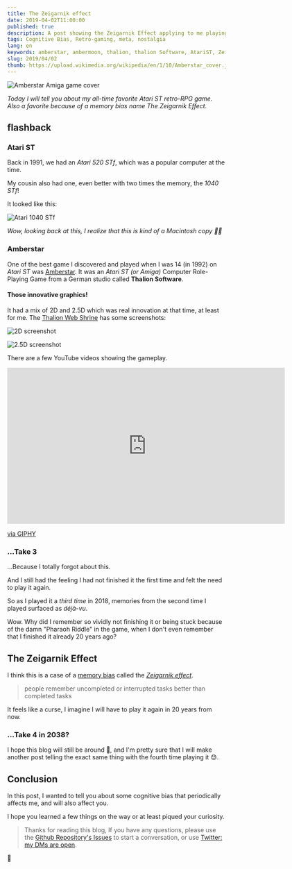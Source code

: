 ```yaml
---
title: The Zeigarnik effect
date: 2019-04-02T11:00:00
published: true
description: A post showing the Zeigarnik Effect applying to me playing, again and again, a game I did not finish when I was young.
tags: Cognitive Bias, Retro-gaming, meta, nostalgia
lang: en
keywords: amberstar, ambermoon, thalion, thalion Software, AtariST, Zeigarnik Effect, memory bias
slug: 2019/04/02
thumb: https://upload.wikimedia.org/wikipedia/en/1/10/Amberstar_cover.jpg
---
```

![Amberstar Amiga game cover](https://upload.wikimedia.org/wikipedia/en/1/10/Amberstar_cover.jpg)

*Today I will tell you about my all-time favorite Atari ST retro-RPG game. Also a favorite because of a memory bias name The Zeigarnik Effect.*

## flashback

### Atari ST

Back in 1991, we had an *Atari 520 STf*, which was a popular computer at the time.

My cousin also had one, even better with two times the memory, the *1040 STf*!

It looked like this:

![Atari 1040 STf](https://upload.wikimedia.org/wikipedia/commons/thumb/3/39/Atari_1040STf.jpg/1600px-Atari_1040STf.jpg)

*Wow, looking back at this, I realize that this is kind of a Macintosh copy 🤔🤓*

### Amberstar

One of the best game I discovered and played when I was 14 (in 1992) on *Atari ST* was [Amberstar](https://en.wikipedia.org/wiki/Amberstar).
It was an *Atari ST (or Amiga)* Computer Role-Playing Game from a German studio called **Thalion Software**.

#### Those innovative graphics!

It had a mix of 2D and 2.5D which was real innovation at that time, at least for me. The [Thalion Web Shrine](http://thalion.exotica.org.uk/games/amberstar/amberstar.html) has some screenshots:

![2D screenshot](/graveyard.gif)

![2.5D screenshot](/3d.gif)

There are a few YouTube videos showing the gameplay.

<iframe title="Amberstar 1" id="ytplayer" type="text/html" width="640" height="360"
  src="https://www.youtube.com/embed/Q3u6Ar4PPO8?autoplay=0&origin=https://lacourt.dev"
  frameborder="0"/>

<iframe title="Amberstar 2" id="ytplayer" type="text/html" width="640" height="360"
  src="https://www.youtube.com/embed/fi-VaNlAKJw?autoplay=0&origin=https://lacourt.dev"
  frameborder="0"/>

<iframe title="Amberstar 3" id="ytplayer" type="text/html" width="640" height="360"
  src="https://www.youtube.com/embed/ubzdMzzsIBg?autoplay=0&origin=https://lacourt.dev"
  frameborder="0"/>

#### This Haunting Music!

The music by [Jochen Hippel](https://en.wikipedia.org/wiki/Jochen_Hippel) was just awesome in all its 8-bit like glory, with rhythm, mystery, influences from medieval and Celtic music. I can remember most of the tracks.

### Nostalgia (take 1)

I could only play during the holidays at my cousin's.

At the time, he bought *copied*  diskettes from a printed listing (10 Francs each 🤫).

We spent a lot of times examining each item on this list.
Without the Internet, we could only select the games by the sound of their names.
My cousin was kind enough to buy a lot, and we got really random results in this way 🤣.

One day we stumbled upon the **Amberstar** game, which came in *3 diskettes* 😱 which indicated a huge game and started playing it.

I had only seen an ad in Atari ST Magazine - a french Atari ST Magazine - with a one-page review but it had not made a great prior impression on me.

ST Mag 67 Cover                      | One-page French review
:-----------------------------------:|:----------------------------------:
![ST Mag 67](/stmag67-amberstar.jpg)  |  ![Amberstar french review](/amberstar-st-magazine-67-dec-1992.jpg)

We played the game during holidays and weekends. We did not manage to finish it 😩, as we got stuck.

You see, those old games were hard and unforgiving.

Some riddles required us to have written hints from early on in the game.

Unfortunately, we had thrown away the game objects which meant we could not try to read again the hints.

Also, I already told you the game came in 3 diskettes, furthermore it had an installation process in you had to copy one of the three diskettes to create a new game, and we did not understand that and overwrote the original game disk.

So we could not just try again from the beginning. Really stuck. So we abandoned the game.

There were other games to be played, after all!

### Take 2

Then I played it again in 1998 with an emulator.

Finished it.

It was awesome... I think...

<div style="width:100%;height:0;padding-bottom:139%;position:relative;"><iframe title="dancing happy" src="https://giphy.com/embed/mIZ9rPeMKefm0" width="100%" height="100%" style="position:absolute" frameBorder="0" class="giphy-embed" allowFullScreen></iframe></div><p><a href="https://giphy.com/gifs/dancing-happy-mIZ9rPeMKefm0">via GIPHY</a></p>


### ...Take 3

...Because I totally forgot about this.

And I still had the feeling I had not finished it the first time and felt the need to play it again.

So as I played it a *third time* in 2018, memories from the second time I played surfaced as *déjà-vu*.

Wow. Why did I remember so vividly not finishing it or being stuck because of the damn "Pharaoh Riddle" in the game, when I don't even remember that I finished it already 20 years ago?

## The Zeigarnik Effect

I think this is a case of a [memory bias](https://en.wikipedia.org/wiki/List_of_memory_biases) called the [*Zeigarnik effect*](https://en.wikipedia.org/wiki/Zeigarnik_effect).

> people remember uncompleted or interrupted tasks better than completed tasks

It feels like a curse, I imagine I will have to play it again in 20 years from now.

### ...Take 4 in 2038?

I hope this blog will still be around 🤣, and I'm pretty sure that I will make another post telling the exact same thing with the fourth time playing it 😓.

## Conclusion

In this post, I wanted to tell you about some cognitive bias that periodically affects me, and will also affect you.

I hope you learned a few things on the way or at least piqued your curiosity.

> Thanks for reading this blog, If you have any questions, please use the [Github Repository's Issues](https://github.com/doppelganger9/blog/issues) to start a conversation, or use [Twitter: my DMs are open](https://twitter.com/doppelganger9).

👋
